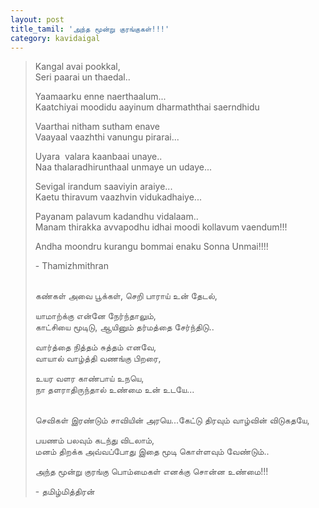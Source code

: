 ```yaml
---
layout: post
title_tamil: 'அந்த மூன்று குரங்குகள்!!!'
category: kavidaigal
---
```



<div id="english-poem"><blockquote><p>Kangal avai pookkal,&nbsp;<br />Seri paarai un thaedal..&nbsp;</p><p>Yaamaarku enne naerthaalum...&nbsp;<br />Kaatchiyai moodidu aayinum dharmaththai saerndhidu</p><p>Vaarthai nitham sutham enave&nbsp;<br />Vaayaal vaazhthi vanungu pirarai...&nbsp;</p><p>Uyara &nbsp;valara kaanbaai unaye..&nbsp;<br />Naa thalaradhirunthaal unmaye un udaye...</p><p>Sevigal irandum saaviyin araiye...&nbsp;<br />Kaetu thiravum vaazhvin vidukadhaiye...&nbsp;</p><p>Payanam palavum kadandhu vidalaam..&nbsp;<br />Manam thirakka avvapodhu idhai moodi kollavum vaendum!!!</p><p>Andha moondru kurangu bommai enaku Sonna Unmai!!!!</p><p>- Thamizhmithran</p><p><br />கண்கள் அவை பூக்கள், செறி பாராய் உன் தேடல்,</p><p>யாமாற்க்கு என்னே நேர்ந்தாலும்,<br />காட்சியை மூடிடு, ஆயினும் தர்மத்தை சேர்ந்திடு..&nbsp;</p><p>வார்த்தை நித்தம் சுத்தம் எனவே,<br />வாயால் வாழ்த்தி வணங்கு பிறரை,</p><p>உயர வளர காண்பாய் உநயெ,<br />நா தளராதிருந்தால் உண்மை உன் உடயே...</p><p><br />செவிகள் இரண்டும் சாவியின் அரயெ...கேட்டு திரவும் வாழ்வின் விடுகதயே,</p><p>பயணம் பலவும் கடந்து விடலாம்,<br />மனம் திறக்க அவ்வப்போது இதை மூடி கொள்ளவும் வேண்டும்..&nbsp;</p><p>அந்த மூன்று குரங்கு பொம்மைகள் எனக்கு சொன்ன உண்மை!!!</p><p>- தமிழ்மித்திரன்</p></blockquote></div>